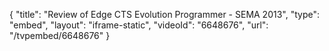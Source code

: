 {
    "title": "Review of Edge CTS Evolution Programmer - SEMA 2013",
    "type": "embed",
    "layout": "iframe-static",
    "videoId": "6648676",
    "url": "\/tvpembed\/6648676"
}